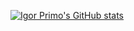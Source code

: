 
[![Igor Primo's GitHub stats](https://github-readme-stats.vercel.app/api?username=igor-primo)](https://github.com/anuraghazra/github-readme-stats)

<!--

[![Igor Primo's GitHub stats](https://github-readme-stats.vercel.app/api?username=igor-primo)](https://github.com/anuraghazra/github-readme-stats)

**igor-primo/igor-primo** is a ✨ _special_ ✨ repository because its `README.md` (this file) appears on your GitHub profile.

Here are some ideas to get you started:

- 🔭 I’m currently working on ...
- 🌱 I’m currently learning ...
- 👯 I’m looking to collaborate on ...
- 🤔 I’m looking for help with ...
- 💬 Ask me about ...
- 📫 How to reach me: ...
- 😄 Pronouns: ...
- ⚡ Fun fact: ...
-->
